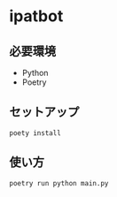 # ipatbot

## 必要環境

- Python
- Poetry

## セットアップ

```
poety install
```

## 使い方

```
poetry run python main.py
```
